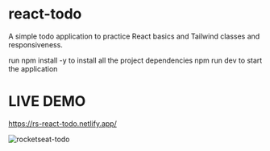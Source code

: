 # react-todo
A simple todo application to practice React basics and Tailwind classes and responsiveness.

run npm install -y to install all the project dependencies
npm run dev to start the application

# LIVE DEMO
https://rs-react-todo.netlify.app/

![rocketseat-todo](https://github.com/dev-Paulo/react-todo/assets/38042828/2c19c519-d748-4826-a20c-f654eaabb9e9)


